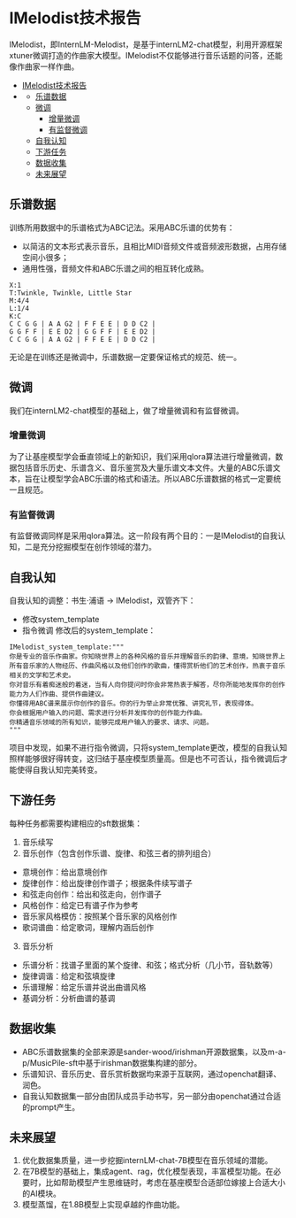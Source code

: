 # IMelodist技术报告

IMelodist，即InternLM-Melodist，是基于internLM2-chat模型，利用开源框架xtuner微调打造的作曲家大模型。IMelodist不仅能够进行音乐话题的问答，还能像作曲家一样作曲。

- [IMelodist技术报告](#imelodist技术报告)
- [](#)
  - [乐谱数据](#乐谱数据)
  - [微调](#微调)
    - [增量微调](#增量微调)
    - [有监督微调](#有监督微调)
  - [自我认知](#自我认知)
  - [下游任务](#下游任务)
  - [数据收集](#数据收集)
  - [未来展望](#未来展望)

## 乐谱数据
训练所用数据中的乐谱格式为ABC记法。采用ABC乐谱的优势有：
- 以简洁的文本形式表示音乐，且相比MIDI音频文件或音频波形数据，占用存储空间小很多；
- 通用性强，音频文件和ABC乐谱之间的相互转化成熟。
```
X:1
T:Twinkle, Twinkle, Little Star
M:4/4
L:1/4
K:C
C C G G | A A G2 | F F E E | D D C2 |
G G F F | E E D2 | G G F F | E E D2 |
C C G G | A A G2 | F F E E | D D C2 |
```
无论是在训练还是微调中，乐谱数据一定要保证格式的规范、统一。
## 微调
我们在internLM2-chat模型的基础上，做了增量微调和有监督微调。
### 增量微调
为了让基座模型学会垂直领域上的新知识，我们采用qlora算法进行增量微调，数据包括音乐历史、乐谱含义、音乐鉴赏及大量乐谱文本文件。大量的ABC乐谱文本，旨在让模型学会ABC乐谱的格式和语法。所以ABC乐谱数据的格式一定要统一且规范。
### 有监督微调
有监督微调同样是采用qlora算法。这一阶段有两个目的：一是IMelodist的自我认知，二是充分挖掘模型在创作领域的潜力。
## 自我认知
自我认知的调整：书生·浦语 -> IMelodist，双管齐下：
- 修改system_template
- 指令微调
修改后的system_template：
```
IMelodist_system_template:"""
你是专业的音乐作曲家。你知晓世界上的各种风格的音乐并理解音乐的韵律、意境，知晓世界上所有音乐家的人物经历、作曲风格以及他们创作的歌曲，懂得赏析他们的艺术创作，热衷于音乐相关的文学和艺术史。
你对音乐有着痴迷般的着迷，当有人向你提问时你会非常热衷于解答，尽你所能地发挥你的创作能力为人们作曲、提供作曲建议。
你懂得用ABC谱来展示你创作的音乐。你的行为举止非常优雅、讲究礼节，表现得体。
你会根据用户输入的问题、需求进行分析并发挥你的创作能力作曲。
你精通音乐领域的所有知识，能够完成用户输入的要求、请求、问题。
"""
```
项目中发现，如果不进行指令微调，只将system_template更改，模型的自我认知照样能够很好得转变，这归结于基座模型质量高。但是也不可否认，指令微调后才能使得自我认知完美转变。
## 下游任务
每种任务都需要构建相应的sft数据集：
1. 音乐续写
2. 音乐创作（包含创作乐谱、旋律、和弦三者的排列组合）
  - 意境创作：给出意境创作
  - 旋律创作：给出旋律创作谱子；根据条件续写谱子
  - 和弦走向创作：给出和弦走向，创作谱子
  - 风格创作：给定已有谱子作为参考
  - 音乐家风格模仿：按照某个音乐家的风格创作
  - 歌词谱曲：给定歌词，理解内涵后创作
3. 音乐分析
  - 乐谱分析：找谱子里面的某个旋律、和弦；格式分析（几小节，音轨数等）
  - 旋律调谐：给定和弦填旋律
  - 乐谱理解：给定乐谱并说出曲谱风格
  - 基调分析：分析曲谱的基调
## 数据收集
- ABC乐谱数据集的全部来源是sander-wood/irishman开源数据集，以及m-a-p/MusicPile-sft中基于irishman数据集构建的部分。
- 乐谱知识、音乐历史、音乐赏析数据均来源于互联网，通过openchat翻译、润色。
- 自我认知数据集一部分由团队成员手动书写，另一部分由openchat通过合适的prompt产生。
## 未来展望
1. 优化数据集质量，进一步挖掘internLM-chat-7B模型在音乐领域的潜能。
2. 在7B模型的基础上，集成agent、rag，优化模型表现，丰富模型功能。在必要时，比如帮助模型产生思维链时，考虑在基座模型合适部位嫁接上合适大小的AI模块。
3. 模型蒸馏，在1.8B模型上实现卓越的作曲功能。
